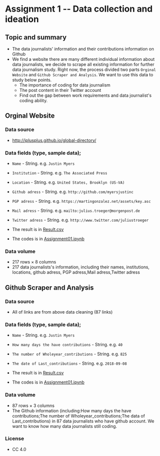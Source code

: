 
# Assignment 1 -- Data collection and ideation

## Topic and summary
  - The data journalists' information and their contributions information on Github
  - We find a website there are many different individual information about data journalists, we decide to scrape all existing information for further data journalism study. Right now, the process divided two parts ```Orginal Website``` and ```Github Scraper and Analysis```. We want to use this data to study below points.
      - The importance of coding for data journalism
      - The post content in their Twitter account
      - Find out the gap between work requirements and data journalist's coding ability.


## Orginal Website
### Data source
  - http://jplusplus.github.io/global-directory/
### Data fields (type, sample data); 
  - ```Name``` - String. e.g. ```Justin Myers```
  - ```Institution``` - String. e.g. ```The Associated Press```
  - ```Location``` - String. e.g. ```United States, Brooklyn (US-VA)```
  - ```Github adress``` - String. e.g. ```http://github.com/myersjustinc```
  - ```PGP adress``` - String. e.g. ```https://martingonzalez.net/assets/key.asc```
  - ```Mail adress``` - String. e.g. ```mailto:julius.troeger@morgenpost.de	```
  - ```Twitter adress``` - String. e.g. ```http://www.twitter.com/juliustroeger	```
  
  - The result is in [Result.csv](https://github.com/ConnorLi96/python-data-assignments/blob/master/assignment1/Data_Journalism.csv)
  - The codes is in [Assignment01.ipynb](https://github.com/ConnorLi96/python-data-assignments/blob/master/assignment1/Assignment01.ipynb)
### Data volume
  - 217 rows × 8 columns
  - 217 data journalists's information, including their names, institutions, locations, github adress, PGP adress,Mail adress,Twitter adress

 
  
## Github Scraper and Analysis

### Data source
  - All of links are from above data cleaning (87 links)
### Data fields (type, sample data); 
  - ```Name``` - String. e.g. ```Justin Myers```
  - ```How many days the have contributions``` - String. e.g. ```40```
  - ```The number of Wholeyear_contributions``` - String. e.g. ```825```
  - ```The date of Last_contributions``` - String. e.g. ```2018-09-08```
  
  - The result is in [Result.csv](https://github.com/ConnorLi96/python-data-assignments/blob/master/assignment1/Github_Analysis.csv)
  - The codes is in [Assignment01.ipynb](https://github.com/ConnorLi96/python-data-assignments/blob/master/assignment1/Assignment01.ipynb)
### Data volume
  - 87 rows × 3 columns
  - The Github information (including:How many days the have contributions;The number of Wholeyear_contributions;The data of Last_contributions) in 87 data journalists who have github account. We want to know how many data journalists still coding.
  
### License
  - CC 4.0
